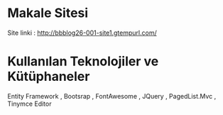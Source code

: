 # Makale Sitesi
 Site linki : http://bbblog26-001-site1.gtempurl.com/

# Kullanılan Teknolojiler ve Kütüphaneler
 Entity Framework , Bootsrap , FontAwesome , JQuery , PagedList.Mvc , Tinymce Editor
 
 

